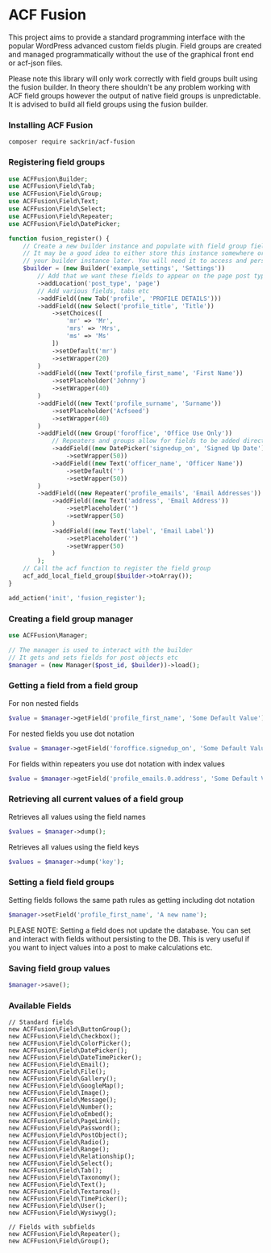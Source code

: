 # ACF Fusion

This project aims to provide a standard programming interface with the popular WordPress advanced custom fields plugin. Field groups are created and managed programmatically without the use of the graphical front end or acf-json files.

Please note this library will only work correctly with field groups built using the fusion builder. In theory there shouldn't be any problem working with ACF field groups however the output of native field groups is unpredictable. It is advised to build all field groups using the fusion builder.

### Installing ACF Fusion

```
composer require sackrin/acf-fusion
``` 

### Registering field groups

```php
use ACFFusion\Builder;
use ACFFusion\Field\Tab;
use ACFFusion\Field\Group;
use ACFFusion\Field\Text;
use ACFFusion\Field\Select;
use ACFFusion\Field\Repeater;
use ACFFusion\Field\DatePicker;

function fusion_register() {
    // Create a new builder instance and populate with field group fields
    // It may be a good idea to either store this instance somewhere or create a function to access
    // your builder instance later. You will need it to access and persist field values
    $builder = (new Builder('example_settings', 'Settings'))
        // Add that we want these fields to appear on the page post type
        ->addLocation('post_type', 'page')
        // Add various fields, tabs etc
        ->addField((new Tab('profile', 'PROFILE DETAILS')))
        ->addField((new Select('profile_title', 'Title'))
            ->setChoices([
                'mr' => 'Mr',
                'mrs' => 'Mrs',
                'ms' => 'Ms'
            ])
            ->setDefault('mr')
            ->setWrapper(20)
        )
        ->addField((new Text('profile_first_name', 'First Name'))
            ->setPlaceholder('Johnny')
            ->setWrapper(40)
        )
        ->addField((new Text('profile_surname', 'Surname'))
            ->setPlaceholder('Acfseed')
            ->setWrapper(40)
        )
        ->addField((new Group('foroffice', 'Office Use Only'))
            // Repeaters and groups allow for fields to be added directly against them
            ->addField((new DatePicker('signedup_on', 'Signed Up Date'))
                ->setWrapper(50))
            ->addField((new Text('officer_name', 'Officer Name'))
                ->setDefault('')
                ->setWrapper(50))
        )
        ->addField((new Repeater('profile_emails', 'Email Addresses'))
            ->addField((new Text('address', 'Email Address'))
                ->setPlaceholder('')
                ->setWrapper(50)
            )
            ->addField((new Text('label', 'Email Label'))
                ->setPlaceholder('')
                ->setWrapper(50)
            )
        );
    // Call the acf function to register the field group
    acf_add_local_field_group($builder->toArray());
}

add_action('init', 'fusion_register');

```

### Creating a field group manager

```php
use ACFFusion\Manager;

// The manager is used to interact with the builder
// It gets and sets fields for post objects etc
$manager = (new Manager($post_id, $builder))->load();

```

### Getting a field from a field group

For non nested fields 

```php
$value = $manager->getField('profile_first_name', 'Some Default Value');
```

For nested fields you use dot notation

```php
$value = $manager->getField('foroffice.signedup_on', 'Some Default Value');
```

For fields within repeaters you use dot notation with index values

```php
$value = $manager->getField('profile_emails.0.address', 'Some Default Value');
```

### Retrieving all current values of a field group

Retrieves all values using the field names

```php
$values = $manager->dump();
```

Retrieves all values using the field keys

```php
$values = $manager->dump('key');
```

### Setting a field field groups

Setting fields follows the same path rules as getting including dot notation

```php
$manager->setField('profile_first_name', 'A new name');
```

PLEASE NOTE: Setting a field does not update the database. You can set and interact with fields without persisting to the DB. This is very useful if you want to inject values into a post to make calculations etc. 

### Saving field group values

```php
$manager->save();
```

### Available Fields

```
// Standard fields
new ACFFusion\Field\ButtonGroup();
new ACFFusion\Field\Checkbox();
new ACFFusion\Field\ColorPicker();
new ACFFusion\Field\DatePicker();
new ACFFusion\Field\DateTimePicker();
new ACFFusion\Field\Email();
new ACFFusion\Field\File();
new ACFFusion\Field\Gallery();
new ACFFusion\Field\GoogleMap();
new ACFFusion\Field\Image();
new ACFFusion\Field\Message();
new ACFFusion\Field\Number();
new ACFFusion\Field\oEmbed();
new ACFFusion\Field\PageLink();
new ACFFusion\Field\Password();
new ACFFusion\Field\PostObject();
new ACFFusion\Field\Radio();
new ACFFusion\Field\Range();
new ACFFusion\Field\Relationship();
new ACFFusion\Field\Select();
new ACFFusion\Field\Tab();
new ACFFusion\Field\Taxonomy();
new ACFFusion\Field\Text();
new ACFFusion\Field\Textarea();
new ACFFusion\Field\TimePicker();
new ACFFusion\Field\User();
new ACFFusion\Field\Wysiwyg();

// Fields with subfields
new ACFFusion\Field\Repeater();
new ACFFusion\Field\Group();
```